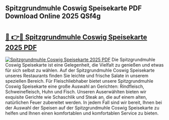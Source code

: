 ## Spitzgrundmuhle Coswig Speisekarte PDF Download Online 2025 QSf4g

# <h2><a href="http://gc9cjk2.nevu.top/?p=Spitzgrundmuhle+Coswig+Speisekarte">🔗 👉🔴 Spitzgrundmuhle Coswig Speisekarte 2025 PDF</a></h2>

[![Spitzgrundmuhle Coswig Speisekarte 2025 PDF](https://i.imgur.com/dBaPXMq.png)](http://gc9cjk2.nevu.top/?p=Spitzgrundmuhle+Coswig+Speisekarte)
Die Spitzgrundmuhle Coswig Speisekarte ist eine Gelegenheit, die Vielfalt zu genießen und etwas für sich selbst zu wählen. Auf der Spitzgrundmuhle Coswig Speisekarte unseres Restaurants finden Sie leichte und frische Salate in unserem speziellen Bereich. Für Fleischliebhaber bietet unsere Spitzgrundmuhle Coswig Speisekarte eine große Auswahl an Gerichten: Rindfleisch, Schweinefleisch, Huhn und Fisch. Unseren Auserwählten bieten wir exquisite Gerichte wie Schaschlik und Steak an, die auf einem alten, natürlichen Feuer zubereitet werden. In jedem Fall sind wir bereit, Ihnen bei der Auswahl der Speisen auf der Spitzgrundmuhle Coswig Speisekarte zu helfen und Ihnen einen komfortablen und komfortablen Service zu bieten.
